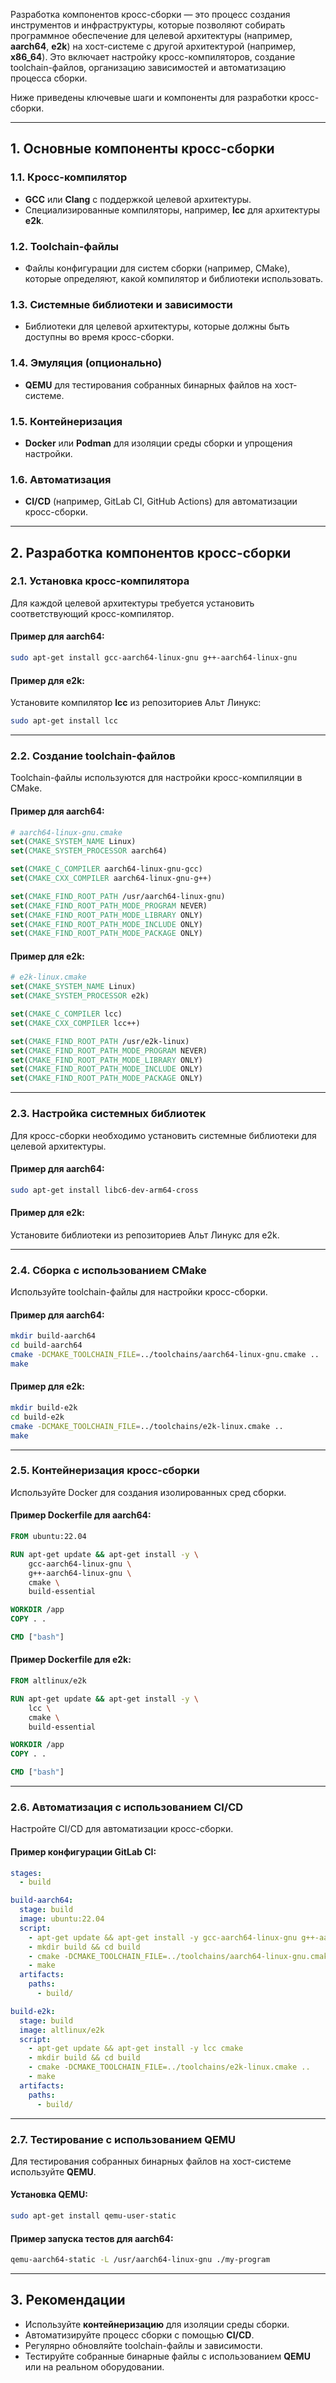 Разработка компонентов кросс-сборки — это процесс создания инструментов и инфраструктуры, которые позволяют собирать программное обеспечение для целевой архитектуры (например, **aarch64**, **e2k**) на хост-системе с другой архитектурой (например, **x86_64**). Это включает настройку кросс-компиляторов, создание toolchain-файлов, организацию зависимостей и автоматизацию процесса сборки.

Ниже приведены ключевые шаги и компоненты для разработки кросс-сборки.

---

## 1. **Основные компоненты кросс-сборки**

### 1.1. **Кросс-компилятор**
- **GCC** или **Clang** с поддержкой целевой архитектуры.
- Специализированные компиляторы, например, **lcc** для архитектуры **e2k**.

### 1.2. **Toolchain-файлы**
- Файлы конфигурации для систем сборки (например, CMake), которые определяют, какой компилятор и библиотеки использовать.

### 1.3. **Системные библиотеки и зависимости**
- Библиотеки для целевой архитектуры, которые должны быть доступны во время кросс-сборки.

### 1.4. **Эмуляция (опционально)**
- **QEMU** для тестирования собранных бинарных файлов на хост-системе.

### 1.5. **Контейнеризация**
- **Docker** или **Podman** для изоляции среды сборки и упрощения настройки.

### 1.6. **Автоматизация**
- **CI/CD** (например, GitLab CI, GitHub Actions) для автоматизации кросс-сборки.

---

## 2. **Разработка компонентов кросс-сборки**

### 2.1. **Установка кросс-компилятора**
Для каждой целевой архитектуры требуется установить соответствующий кросс-компилятор.

#### Пример для **aarch64**:
```bash
sudo apt-get install gcc-aarch64-linux-gnu g++-aarch64-linux-gnu
```

#### Пример для **e2k**:
Установите компилятор **lcc** из репозиториев Альт Линукс:
```bash
sudo apt-get install lcc
```

---

### 2.2. **Создание toolchain-файлов**
Toolchain-файлы используются для настройки кросс-компиляции в CMake.

#### Пример для **aarch64**:
```cmake
# aarch64-linux-gnu.cmake
set(CMAKE_SYSTEM_NAME Linux)
set(CMAKE_SYSTEM_PROCESSOR aarch64)

set(CMAKE_C_COMPILER aarch64-linux-gnu-gcc)
set(CMAKE_CXX_COMPILER aarch64-linux-gnu-g++)

set(CMAKE_FIND_ROOT_PATH /usr/aarch64-linux-gnu)
set(CMAKE_FIND_ROOT_PATH_MODE_PROGRAM NEVER)
set(CMAKE_FIND_ROOT_PATH_MODE_LIBRARY ONLY)
set(CMAKE_FIND_ROOT_PATH_MODE_INCLUDE ONLY)
set(CMAKE_FIND_ROOT_PATH_MODE_PACKAGE ONLY)
```

#### Пример для **e2k**:
```cmake
# e2k-linux.cmake
set(CMAKE_SYSTEM_NAME Linux)
set(CMAKE_SYSTEM_PROCESSOR e2k)

set(CMAKE_C_COMPILER lcc)
set(CMAKE_CXX_COMPILER lcc++)

set(CMAKE_FIND_ROOT_PATH /usr/e2k-linux)
set(CMAKE_FIND_ROOT_PATH_MODE_PROGRAM NEVER)
set(CMAKE_FIND_ROOT_PATH_MODE_LIBRARY ONLY)
set(CMAKE_FIND_ROOT_PATH_MODE_INCLUDE ONLY)
set(CMAKE_FIND_ROOT_PATH_MODE_PACKAGE ONLY)
```

---

### 2.3. **Настройка системных библиотек**
Для кросс-сборки необходимо установить системные библиотеки для целевой архитектуры.

#### Пример для **aarch64**:
```bash
sudo apt-get install libc6-dev-arm64-cross
```

#### Пример для **e2k**:
Установите библиотеки из репозиториев Альт Линукс для e2k.

---

### 2.4. **Сборка с использованием CMake**
Используйте toolchain-файлы для настройки кросс-сборки.

#### Пример для **aarch64**:
```bash
mkdir build-aarch64
cd build-aarch64
cmake -DCMAKE_TOOLCHAIN_FILE=../toolchains/aarch64-linux-gnu.cmake ..
make
```

#### Пример для **e2k**:
```bash
mkdir build-e2k
cd build-e2k
cmake -DCMAKE_TOOLCHAIN_FILE=../toolchains/e2k-linux.cmake ..
make
```

---

### 2.5. **Контейнеризация кросс-сборки**
Используйте Docker для создания изолированных сред сборки.

#### Пример Dockerfile для **aarch64**:
```dockerfile
FROM ubuntu:22.04

RUN apt-get update && apt-get install -y \
    gcc-aarch64-linux-gnu \
    g++-aarch64-linux-gnu \
    cmake \
    build-essential

WORKDIR /app
COPY . .

CMD ["bash"]
```

#### Пример Dockerfile для **e2k**:
```dockerfile
FROM altlinux/e2k

RUN apt-get update && apt-get install -y \
    lcc \
    cmake \
    build-essential

WORKDIR /app
COPY . .

CMD ["bash"]
```

---

### 2.6. **Автоматизация с использованием CI/CD**
Настройте CI/CD для автоматизации кросс-сборки.

#### Пример конфигурации GitLab CI:
```yaml
stages:
  - build

build-aarch64:
  stage: build
  image: ubuntu:22.04
  script:
    - apt-get update && apt-get install -y gcc-aarch64-linux-gnu g++-aarch64-linux-gnu cmake
    - mkdir build && cd build
    - cmake -DCMAKE_TOOLCHAIN_FILE=../toolchains/aarch64-linux-gnu.cmake ..
    - make
  artifacts:
    paths:
      - build/

build-e2k:
  stage: build
  image: altlinux/e2k
  script:
    - apt-get update && apt-get install -y lcc cmake
    - mkdir build && cd build
    - cmake -DCMAKE_TOOLCHAIN_FILE=../toolchains/e2k-linux.cmake ..
    - make
  artifacts:
    paths:
      - build/
```

---

### 2.7. **Тестирование с использованием QEMU**
Для тестирования собранных бинарных файлов на хост-системе используйте **QEMU**.

#### Установка QEMU:
```bash
sudo apt-get install qemu-user-static
```

#### Пример запуска тестов для **aarch64**:
```bash
qemu-aarch64-static -L /usr/aarch64-linux-gnu ./my-program
```

---

## 3. **Рекомендации**
- Используйте **контейнеризацию** для изоляции среды сборки.
- Автоматизируйте процесс сборки с помощью **CI/CD**.
- Регулярно обновляйте toolchain-файлы и зависимости.
- Тестируйте собранные бинарные файлы с использованием **QEMU** или на реальном оборудовании.

